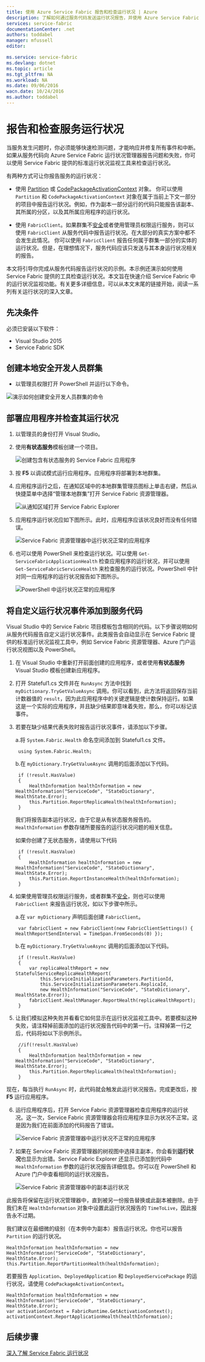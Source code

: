 ```yaml
---
title: 使用 Azure Service Fabric 报告和检查运行状况 | Azure
description: 了解如何通过服务代码发送运行状况报告，并使用 Azure Service Fabric 提供的运行状况监视工具来检查服务的运行状况。
services: service-fabric
documentationCenter: .net
authors: toddabel
manager: mfussell
editor: 

ms.service: service-fabric
ms.devlang: dotnet
ms.topic: article
ms.tgt_pltfrm: NA
ms.workload: NA
ms.date: 09/06/2016
wacn.date: 10/24/2016
ms.author: toddabel
---
```


# 报告和检查服务运行状况
当服务发生问题时，你必须能够快速检测问题，才能响应并修复所有事件和中断。如果从服务代码向 Azure Service Fabric 运行状况管理器报告问题和失败，你可以使用 Service Fabric 提供的标准运行状况监视工具来检查运行状况。

有两种方式可让你报告服务的运行状况：

- 使用 [Partition](https://msdn.microsoft.com/zh-cn/library/system.fabric.istatefulservicepartition.aspx) 或 [CodePackageActivationContext](https://msdn.microsoft.com/zh-cn/library/system.fabric.codepackageactivationcontext.aspx) 对象。
你可以使用 `Partition` 和 `CodePackageActivationContext` 对象在属于当前上下文一部分的项目中报告运行状况。例如，作为副本一部分运行的代码只能报告该副本、其所属的分区，以及其所属应用程序的运行状况。

- 使用 `FabricClient`。如果群集不[安全](./service-fabric-cluster-security.md)或者使用管理员权限运行服务，则可以使用 `FabricClient` 从服务代码中报告运行状况。在大部分的真实方案中都不会发生此情况。
你可以使用 `FabricClient` 报告任何属于群集一部分的实体的运行状况。但是，在理想情况下，服务代码应该只发送与其本身运行状况相关的报告。

本文将引导你完成从服务代码报告运行状况的示例。本示例还演示如何使用 Service Fabric 提供的工具检查运行状况。本文旨在快速介绍 Service Fabric 中的运行状况监视功能。有关更多详细信息，可以从本文末尾的链接开始，阅读一系列有关运行状况的深入文章。

## 先决条件
必须已安装以下软件：

   * Visual Studio 2015
   * Service Fabric SDK

## 创建本地安全开发人员群集
- 以管理员权限打开 PowerShell 并运行以下命令。

![演示如何创建安全开发人员群集的命令](./media/service-fabric-diagnostics-how-to-report-and-check-service-health/create-secure-dev-cluster.png)

## 部署应用程序并检查其运行状况

1. 以管理员的身份打开 Visual Studio。

2. 使用**有状态服务**模板创建一个项目。

    ![创建包含有状态服务的 Service Fabric 应用程序](./media/service-fabric-diagnostics-how-to-report-and-check-service-health/create-stateful-service-application-dialog.png)

3. 按 **F5** 以调试模式运行应用程序。应用程序将部署到本地群集。

4. 应用程序运行之后，在通知区域中的本地群集管理员图标上单击右键，然后从快捷菜单中选择“管理本地群集”打开 Service Fabric 资源管理器。

    ![从通知区域打开 Service Fabric Explorer](./media/service-fabric-diagnostics-how-to-report-and-check-service-health/LaunchSFX.png)

5. 应用程序运行状况应如下图所示。此时，应用程序应该状况良好而没有任何错误。

    ![Service Fabric 资源管理器中运行状况正常的应用程序](./media/service-fabric-diagnostics-how-to-report-and-check-service-health/sfx-healthy-app.png)

6. 也可以使用 PowerShell 来检查运行状况。可以使用 `Get-ServiceFabricApplicationHealth` 检查应用程序的运行状况，并可以使用 `Get-ServiceFabricServiceHealth` 来检查服务的运行状况。PowerShell 中针对同一应用程序的运行状况报告如下图所示。

    ![PowerShell 中运行状况正常的应用程序](./media/service-fabric-diagnostics-how-to-report-and-check-service-health/ps-healthy-app-report.png)

## 将自定义运行状况事件添加到服务代码
Visual Studio 中的 Service Fabric 项目模板包含相同的代码。以下步骤说明如何从服务代码报告自定义运行状况事件。此类报告会自动显示在 Service Fabric 提供的标准运行状况监视工具中，例如 Service Fabric 资源管理器、Azure 门户运行状况视图以及 PowerShell。

1. 在 Visual Studio 中重新打开前面创建的应用程序，或者使用**有状态服务** Visual Studio 模板创建新应用程序。

2. 打开 Stateful1.cs 文件并在 `RunAsync` 方法中找到 `myDictionary.TryGetValueAsync` 调用。你可以看到，此方法将返回保存当前计数器值的 `result`，因为此应用程序中的关键逻辑是使计数保持运行。如果这是一个实际的应用程序，并且缺少结果即意味着失败，那么，你可以标记该事件。

3. 若要在缺少结果代表失败时报告运行状况事件，请添加以下步骤。

    a.将 `System.Fabric.Health` 命名空间添加到 Stateful1.cs 文件。

    	using System.Fabric.Health;

    b.在 `myDictionary.TryGetValueAsync` 调用的后面添加以下代码。

    	if (!result.HasValue)
    	{
        	HealthInformation healthInformation = new HealthInformation("ServiceCode", "StateDictionary", HealthState.Error);
        	this.Partition.ReportReplicaHealth(healthInformation);
    	}

    我们将报告副本运行状况，由于它是从有状态服务报告的。`HealthInformation` 参数存储所要报告的运行状况问题的相关信息。

    如果你创建了无状态服务，请使用以下代码

    	if (!result.HasValue)
    	{
        	HealthInformation healthInformation = new HealthInformation("ServiceCode", "StateDictionary", HealthState.Error);
        	this.Partition.ReportInstanceHealth(healthInformation);
    	}

4. 如果使用管理员权限运行服务，或者群集不[安全](./service-fabric-cluster-security.md)，则也可以使用 `FabricClient` 来报告运行状况，如以下步骤中所示。

    a.在 `var myDictionary` 声明后面创建 `FabricClient`。

    	var fabricClient = new FabricClient(new FabricClientSettings() { HealthReportSendInterval = TimeSpan.FromSeconds(0) });

    b.在 `myDictionary.TryGetValueAsync` 调用的后面添加以下代码。

    	if (!result.HasValue)
    	{
       		var replicaHealthReport = new StatefulServiceReplicaHealthReport(
            	this.ServiceInitializationParameters.PartitionId,
            	this.ServiceInitializationParameters.ReplicaId,
            	new HealthInformation("ServiceCode", "StateDictionary", HealthState.Error));
        	fabricClient.HealthManager.ReportHealth(replicaHealthReport);
    	}

5. 让我们模拟这种失败并看看它如何显示在运行状况监视工具中。若要模拟这种失败，请注释掉前面添加的运行状况报告代码中的第一行。注释掉第一行之后，代码将如以下示例所示。

    	//if(!result.HasValue)
    	{
        	HealthInformation healthInformation = new HealthInformation("ServiceCode", "StateDictionary", HealthState.Error);
        	this.Partition.ReportReplicaHealth(healthInformation);
    	}

 现在，每当执行 `RunAsync` 时，此代码就会触发此运行状况报告。完成更改后，按 **F5** 运行应用程序。

6. 运行应用程序后，打开 Service Fabric 资源管理器检查应用程序的运行状况。这一次，Service Fabric 资源管理器会将应用程序显示为状况不正常。这是因为我们在前面添加的代码报告了错误。

    ![Service Fabric 资源管理器中运行状况不正常的应用程序](./media/service-fabric-diagnostics-how-to-report-and-check-service-health/sfx-unhealthy-app.png)

7. 如果在 Service Fabric 资源管理器的树视图中选择主副本，你会看到**运行状况**也显示为出错。Service Fabric Explorer 还显示已添加到代码中 `HealthInformation` 参数的运行状况报告详细信息。你可以在 PowerShell 和 Azure 门户中查看相同的运行状况报告。

    ![Service Fabric 资源管理器中的副本运行状况](./media/service-fabric-diagnostics-how-to-report-and-check-service-health/replica-health-error-report-sfx.png)

此报告将保留在运行状况管理器中，直到被另一份报告替换或此副本被删除。由于我们未在 `HealthInformation` 对象中设置此运行状况报告的 `TimeToLive`，因此报告永不过期。

我们建议在最细微的级别（在本例中为副本）报告运行状况。你也可以报告 `Partition` 的运行状况。

	HealthInformation healthInformation = new HealthInformation("ServiceCode", "StateDictionary", HealthState.Error);
	this.Partition.ReportPartitionHealth(healthInformation);

若要报告 `Application`、`DeployedApplication` 和 `DeployedServicePackage` 的运行状况，请使用 `CodePackageActivationContext`。

	HealthInformation healthInformation = new HealthInformation("ServiceCode", "StateDictionary", HealthState.Error);
	var activationContext = FabricRuntime.GetActivationContext();
	activationContext.ReportApplicationHealth(healthInformation);

## 后续步骤
[深入了解 Service Fabric 运行状况](./service-fabric-health-introduction.md)

<!---HONumber=Mooncake_1017_2016-->